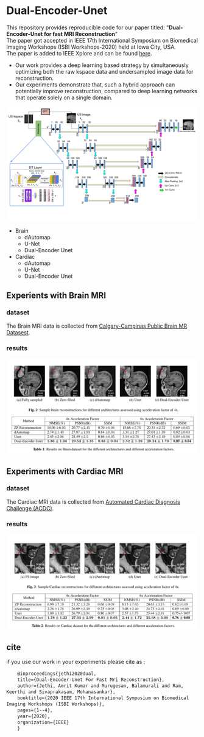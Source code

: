 # Dual-Encoder-Unet

This repository provides reproducible code for our paper titled: "**Dual-Encoder-Unet for fast MRI Reconstruction**"
<br>
The paper got accepted in IEEE 17th International Symposium on Biomedical Imaging Workshops (ISBI Workshops-2020) held at Iowa City, USA.
<br>
The paper is added to IEEE Xplore and can be found [here](https://ieeexplore.ieee.org/document/9153453).
<br>

* Our work provides a deep learning based strategy by simultaneously optimizing both the raw kspace data and undersampled image data for reconstruction. 
* Our experiments demonstrate that, such a hybrid approach can potentially improve reconstruction, compared to deep learning networks that operate solely on a single domain.

<img src="brain/images/dualencoder_fin.png">

* Brain
    * dAutomap
    * U-Net
    * Dual-Encoder Unet
* Cardiac
    * dAutomap
    * U-Net
    * Dual-Encoder Unet

## Experients with Brain MRI

### dataset
The Brain MRI data is collected from [Calgary-Campinas Public Brain MR Datasest](https://sites.google.com/view/calgary-campinas-dataset/home). 

### results
<img src="brain/brain.png">

## Experiments with Cardiac MRI

### dataset
The Cardiac MRI data is collected from [Automated Cardiac Diagnosis Challenge (ACDC)](https://acdc.creatis.insa-lyon.fr/description/databases.html). 

### results
<img src="cardiac/cardiac.png">


<!-- <img src="brain/images/fs4.png" width = 175>  <img src="brain/images/us4.png" width = 175>
<img src="brain/images/dauto4.png" width = 175>
<img src="brain/images/unet4.png" width = 175>
<img src="brain/images/dual4.png" width = 175>

<img src="cardiac/images/fs_cardiac.png" width = 175>  <img src="cardiac/images/us_cardiac.png" width = 175>
<img src="cardiac/images/dauto_cardiac.png" width = 175>
<img src="cardiac/images/unet_cardiac.png" width = 175>
<img src="cardiac/images/dual_cardiac.png" width = 175> -->

## cite
if you use our work in your experiments please cite as :


```
    @inproceedings{jethi2020dual,
    title={Dual-Encoder-Unet For Fast Mri Reconstruction},
    author={Jethi, Amrit Kumar and Murugesan, Balamurali and Ram, Keerthi and Sivaprakasam, Mohanasankar},
    booktitle={2020 IEEE 17th International Symposium on Biomedical Imaging Workshops (ISBI Workshops)},
    pages={1--4},
    year={2020},
    organization={IEEE}
    }
```
